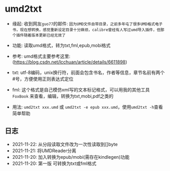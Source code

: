 # umd2txt

- 缘起: 收到网友`guo77`的邮件: `因为UMD文件自带目录，之前多年屯了很多UMD格式电子书，现在想转换，感觉重新设定目录十分麻烦，calibre曾经有人写过umd导入插件，但那个插件随着版本更新已经无效了`

- 功能: 读取umd格式，转为txt,fml,epub,mobi格式

- 参考: umd格式主要参考这里: (https://blog.csdn.net/lcchuan/article/details/6611898)

- txt: utf-8编码，unix换行符，前面会包含书名，作者等信息，章节名前有两个#号，方便使用正则表达式定位

- fml: 这个格式是自己模仿xml写的文本标记格式，可以用我的其他工具 `FoxBook` 来查看，编辑，转换为txt,mobi,pdf之类的

- 用法: `umd2txt xxx.umd` 或 `umd2txt -e epub xxx.umd`，使用`umd2txt -h`查看简单帮助

## 日志

- 2021-11-22: 从分段读取文件改为一次性读取到[]byte
- 2021-11-21: 将UMDReader分离
- 2021-11-20: 加入转换为epub/mobi(需存在kindlegen)功能
- 2021-11-20: 第一版 可转换为txt或fml格式

